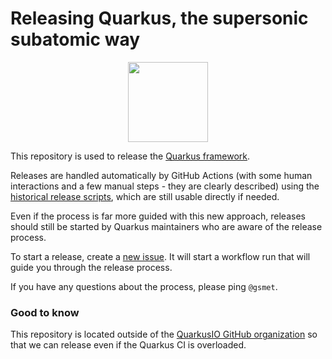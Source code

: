 # Releasing Quarkus, the supersonic subatomic way

<p align="center"><img src="https://design.jboss.org/quarkus/bot/final/images/quarkusbot_full.svg" width="128" height="128" /></p>

This repository is used to release the [Quarkus framework](https://quarkus.io/).

Releases are handled automatically by GitHub Actions (with some human interactions and a few manual steps - they are clearly described) using the [historical release scripts](https://github.com/quarkusio/quarkus-release), which are still usable directly if needed.

Even if the process is far more guided with this new approach, releases should still be started by Quarkus maintainers who are aware of the release process.

To start a release, create a [new issue](https://github.com/quarkus-release/release/issues/new?assignees=&labels=kind%2Frelease&projects=&template=release.yml).
It will start a workflow run that will guide you through the release process.

If you have any questions about the process, please ping `@gsmet`.

### Good to know

This repository is located outside of the [QuarkusIO GitHub organization](https://github.com/quarkusio) so that we can release even if the Quarkus CI is overloaded.
